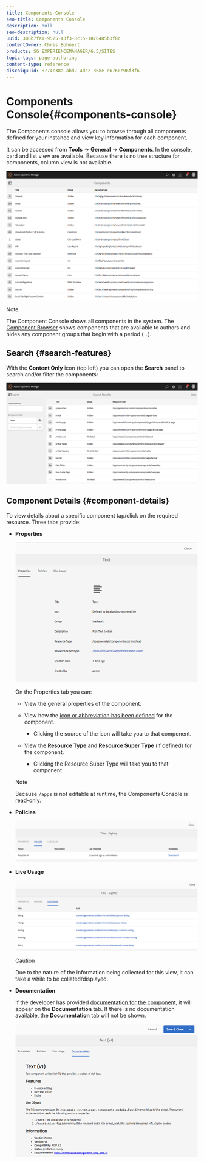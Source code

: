 ```yaml
---
title: Components Console
seo-title: Components Console
description: null
seo-description: null
uuid: 308b7fa1-9525-43f3-8c15-1076485b3f8c
contentOwner: Chris Bohnert
products: SG_EXPERIENCEMANAGER/6.5/SITES
topic-tags: page-authoring
content-type: reference
discoiquuid: 8774c38a-abd2-4dc2-868e-d6760c96f3f6
---
```


# Components Console{#components-console}

The Components console allows you to browse through all components defined for your instance and view key information for each component.

It can be accessed from **Tools** -&gt; **General** -&gt; **Components**. In the console, card and list view are available. Because there is no tree structure for components, column view is not available.

![chlimage_1-301](assets/chlimage_1-301.png)

>[!NOTE]
>
>The Component Console shows all components in the system. The [Component Browser](/help/sites-authoring/author-environment-tools.md#components-browser) shows components that are available to authors and hides any component groups that begin with a period ( `.`).

## Search {#search-features}

With the **Content Only** icon (top left) you can open the **Search** panel to search and/or filter the components:

![chlimage_1-302](assets/chlimage_1-302.png)

## Component Details {#component-details}

To view details about a specific component tap/click on the required resource. Three tabs provide:

* **Properties**

  ![screen_shot_2018-03-27at165847](assets/screen_shot_2018-03-27at165847.png)

  On the Properties tab you can:

    * View the general properties of the component.
    * View how the [icon or abbreviation has been defined](/help/sites-developing/components-basics.md#component-icon-in-touch-ui) for the component.

        * Clicking the source of the icon will take you to that component.

    * View the **Resource Type** and **Resource Super Type** (if defined) for the component.

        * Clicking the Resource Super Type will take you to that component.

  >[!NOTE]
  >
  >Because `/apps` is not editable at runtime, the Components Console is read-only.

* **Policies**

  ![chlimage_1-303](assets/chlimage_1-303.png)

* **Live Usage**

  ![chlimage_1-304](assets/chlimage_1-304.png)

  >[!CAUTION]
  >
  >Due to the nature of the information being collected for this view, it can take a while to be collated/displayed.

* **Documentation**

  If the developer has provided [documentation for the component](/help/sites-developing/developing-components.md#documenting-your-component), it will appear on the **Documentation** tab. If there is no documentation available, the **Documentation** tab will not be shown.

  ![chlimage_1-305](assets/chlimage_1-305.png)

